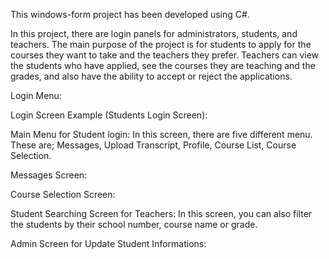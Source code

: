 This windows-form project has been developed using C#.

In this project, there are login panels for administrators, students, and teachers. The main purpose of the project is for students to apply for the courses they want to take and the teachers they prefer.
Teachers can view the students who have applied, see the courses they are teaching and the grades, and also have the ability to accept or reject the applications.

Login Menu:


Login Screen Example (Students Login Screen):


Main Menu for Student login:
In this screen, there are five different menu. These are; Messages, Upload Transcript, Profile, Course List, Course Selection. 


Messages Screen:


Course Selection Screen:


Student Searching Screen for Teachers:
In this screen, you can also filter the students by their school number, course name or grade.


Admin Screen for Update Student Informations:
